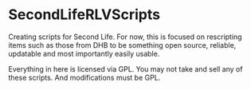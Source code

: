 # SecondLifeRLVScripts

Creating scripts for Second Life. For now, this is focused on rescripting items such as those from DHB to be something open source, reliable, updatable and most importantly easily usable.

Everything in here is licensed via GPL. You may not take and sell any of these scripts. And modifications must be GPL.
